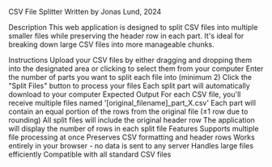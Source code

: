CSV File Splitter
Written by Jonas Lund, 2024

Description
This web application is designed to split CSV files into multiple smaller files while preserving the header row in each part. It's ideal for breaking down large CSV files into more manageable chunks.

Instructions
Upload your CSV files by either dragging and dropping them into the designated area or clicking to select them from your computer
Enter the number of parts you want to split each file into (minimum 2)
Click the "Split Files" button to process your files
Each split part will automatically download to your computer
Expected Output
For each CSV file, you'll receive multiple files named '[original_filename]_part_X.csv'
Each part will contain an equal portion of the rows from the original file (±1 row due to rounding)
All split files will include the original header row
The application will display the number of rows in each split file
Features
Supports multiple file processing at once
Preserves CSV formatting and header rows
Works entirely in your browser - no data is sent to any server
Handles large files efficiently
Compatible with all standard CSV files
